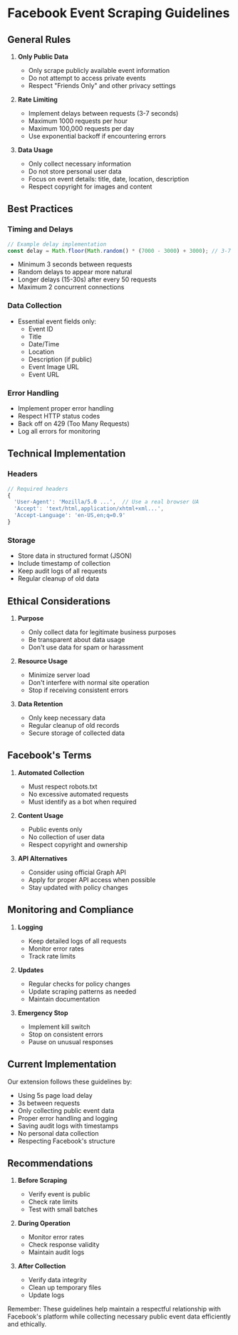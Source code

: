 # Facebook Event Scraping Guidelines

## General Rules

1. **Only Public Data**
   - Only scrape publicly available event information
   - Do not attempt to access private events
   - Respect "Friends Only" and other privacy settings

2. **Rate Limiting**
   - Implement delays between requests (3-7 seconds)
   - Maximum 1000 requests per hour
   - Maximum 100,000 requests per day
   - Use exponential backoff if encountering errors

3. **Data Usage**
   - Only collect necessary information
   - Do not store personal user data
   - Focus on event details: title, date, location, description
   - Respect copyright for images and content

## Best Practices

### Timing and Delays
```javascript
// Example delay implementation
const delay = Math.floor(Math.random() * (7000 - 3000) + 3000); // 3-7 seconds
```

- Minimum 3 seconds between requests
- Random delays to appear more natural
- Longer delays (15-30s) after every 50 requests
- Maximum 2 concurrent connections

### Data Collection
- Essential event fields only:
  - Event ID
  - Title
  - Date/Time
  - Location
  - Description (if public)
  - Event Image URL
  - Event URL

### Error Handling
- Implement proper error handling
- Respect HTTP status codes
- Back off on 429 (Too Many Requests)
- Log all errors for monitoring

## Technical Implementation

### Headers
```javascript
// Required headers
{
  'User-Agent': 'Mozilla/5.0 ...',  // Use a real browser UA
  'Accept': 'text/html,application/xhtml+xml...',
  'Accept-Language': 'en-US,en;q=0.9'
}
```

### Storage
- Store data in structured format (JSON)
- Include timestamp of collection
- Keep audit logs of all requests
- Regular cleanup of old data

## Ethical Considerations

1. **Purpose**
   - Only collect data for legitimate business purposes
   - Be transparent about data usage
   - Don't use data for spam or harassment

2. **Resource Usage**
   - Minimize server load
   - Don't interfere with normal site operation
   - Stop if receiving consistent errors

3. **Data Retention**
   - Only keep necessary data
   - Regular cleanup of old records
   - Secure storage of collected data

## Facebook's Terms

1. **Automated Collection**
   - Must respect robots.txt
   - No excessive automated requests
   - Must identify as a bot when required

2. **Content Usage**
   - Public events only
   - No collection of user data
   - Respect copyright and ownership

3. **API Alternatives**
   - Consider using official Graph API
   - Apply for proper API access when possible
   - Stay updated with policy changes

## Monitoring and Compliance

1. **Logging**
   - Keep detailed logs of all requests
   - Monitor error rates
   - Track rate limits

2. **Updates**
   - Regular checks for policy changes
   - Update scraping patterns as needed
   - Maintain documentation

3. **Emergency Stop**
   - Implement kill switch
   - Stop on consistent errors
   - Pause on unusual responses

## Current Implementation

Our extension follows these guidelines by:
- Using 5s page load delay
- 3s between requests
- Only collecting public event data
- Proper error handling and logging
- Saving audit logs with timestamps
- No personal data collection
- Respecting Facebook's structure

## Recommendations

1. **Before Scraping**
   - Verify event is public
   - Check rate limits
   - Test with small batches

2. **During Operation**
   - Monitor error rates
   - Check response validity
   - Maintain audit logs

3. **After Collection**
   - Verify data integrity
   - Clean up temporary files
   - Update logs

Remember: These guidelines help maintain a respectful relationship with Facebook's platform while collecting necessary public event data efficiently and ethically. 